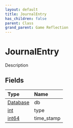 ```yaml
---
layout: default
title: JournalEntry
has_children: false
parent: Class
grand_parent: Game Reflection
---
```

# JournalEntry
Description 

## Fields

| Type | Name |
|:----------|:--------------|
| [Database](/riftbreaker-wiki/docs/game-reflection/components/database/) | db |
| [int](/riftbreaker-wiki/docs/game-reflection/enums/int/) | type |
| [int64](/riftbreaker-wiki/docs/game-reflection/components/int64/) | time_stamp |

